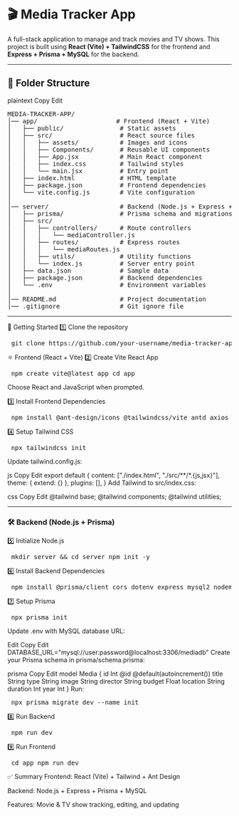 <h1>🎬 Media Tracker App</h1>

A full-stack application to manage and track movies and TV shows.
This project is built using <b>React (Vite) + TailwindCSS</b> for the frontend and<b> Express + Prisma + MySQL</b> for the backend.

<hr>
<h2>📂 Folder Structure</h2>
plaintext
Copy
Edit
<pre>
MEDIA-TRACKER-APP/
│── app/                     # Frontend (React + Vite)
│   ├── public/               # Static assets
│   ├── src/                  # React source files
│   │   ├── assets/           # Images and icons
│   │   ├── Components/       # Reusable UI components
│   │   ├── App.jsx           # Main React component
│   │   ├── index.css         # Tailwind styles
│   │   └── main.jsx          # Entry point
│   ├── index.html            # HTML template
│   ├── package.json          # Frontend dependencies
│   └── vite.config.js        # Vite configuration
│
│── server/                   # Backend (Node.js + Express + Prisma)
│   ├── prisma/               # Prisma schema and migrations
│   ├── src/
│   │   ├── controllers/      # Route controllers
│   │   │   └── mediaController.js
│   │   ├── routes/           # Express routes
│   │   │   └── mediaRoutes.js
│   │   ├── utils/            # Utility functions
│   │   └── index.js          # Server entry point
│   ├── data.json             # Sample data
│   ├── package.json          # Backend dependencies
│   └── .env                  # Environment variables
│
│── README.md                 # Project documentation
│── .gitignore                # Git ignore file
</pre>

<hr>

🚀 Getting Started
1️⃣ Clone the repository
<pre> git clone https://github.com/your-username/media-tracker-app.git cd media-tracker-app </pre>
⚛️ Frontend (React + Vite)
2️⃣ Create Vite React App
<pre> npm create vite@latest app cd app </pre>
Choose React and JavaScript when prompted.

3️⃣ Install Frontend Dependencies
<pre> npm install @ant-design/icons @tailwindcss/vite antd axios react react-dom react-hot-toast react-router-dom tailwindcss </pre>
4️⃣ Setup Tailwind CSS
<pre> npx tailwindcss init </pre>
Update tailwind.config.js:

js
Copy
Edit
export default {
  content: ["./index.html", "./src/**/*.{js,jsx}"],
  theme: { extend: {} },
  plugins: [],
}
Add Tailwind to src/index.css:

css
Copy
Edit
@tailwind base;
@tailwind components;
@tailwind utilities;
<hr>
<h3>🛠️ Backend (Node.js + Prisma)</h3>
5️⃣ Initialize Node.js
<pre> mkdir server && cd server npm init -y </pre>
6️⃣ Install Backend Dependencies
<pre> npm install @prisma/client cors dotenv express mysql2 nodemon npm install prisma --save-dev </pre>
7️⃣ Setup Prisma
<pre> npx prisma init </pre>
Update .env with MySQL database URL:

Edit
Copy
Edit
DATABASE_URL="mysql://user:password@localhost:3306/mediadb"
Create your Prisma schema in prisma/schema.prisma:

prisma
Copy
Edit
model Media {
  id       Int     @id @default(autoincrement())
  title    String
  type     String
  image    String
  director String
  budget   Float
  location String
  duration Int
  year     Int
}
Run:

<pre> npx prisma migrate dev --name init </pre>
8️⃣ Run Backend
<pre> npm run dev </pre>
9️⃣ Run Frontend
<pre> cd app npm run dev </pre>

✅ Summary
Frontend: React (Vite) + Tailwind + Ant Design

Backend: Node.js + Express + Prisma + MySQL

Features: Movie & TV show tracking, editing, and updating
